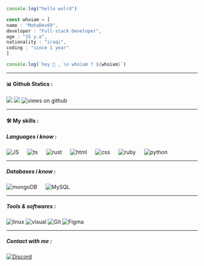 ```js
console.log("hello wolrd")
```
```js
const whoiam = [
name : "MohaDev69",
developer : "Full-stack Developer",
age : "15 y.o",
nationality : "iraqi",
coding : "since 1 year"
]

console.log(`hey 👋 , \n whoiam ? ${whoiam}`)
```
<hr />
<h4> 📊 Github Statics :</h4>
<p align="left">
<img src="https://github-readme-stats.vercel.app/api?username=MohaDev-69&show_icons=true&theme=tokyonight&count_private=true"/>
<img src="https://github-readme-stats.vercel.app/api/top-langs/?username=MohaDev-69&layout=compact&theme=tokyonight&count_private=true"/>
<img src="https://komarev.com/ghpvc/?username=MohaDev-69" alt="views on github" />
</p>

<hr />

<h4>🛠️ My skills :</h4>

<h5>Languages i know : </h5>
<p align="left">
    <img alt="JS" src="https://img.shields.io/badge/Javascript-f7e018?style=for-the-badge&logo=javascript&logoColor=white"/>
    &emsp;
    <img alt="ts" src="https://img.shields.io/badge/Typescript-2D79C7?style=for-the-badge&logo=typescript&logoColor=white"/>
    &emsp;
    <img alt="rust" src="https://img.shields.io/badge/Rust-696b70?style=for-the-badge&logo=rust&logoColor=000000"/>
    &emsp;
    <img alt="html" src="https://img.shields.io/badge/Html5-E54C21?style=for-the-badge&logo=html5&logoColor=white"/>
    &emsp;
    <img alt="css" src="https://img.shields.io/badge/Css3-214CE5?style=for-the-badge&logo=css3&logoColor=white"/>
    &emsp;
    <img alt="ruby" src="https://img.shields.io/badge/Ruby-B01401?style=for-the-badge&logo=ruby&logoColor=white"/>
    &emsp;
    <img alt="python" src="https://img.shields.io/badge/Python-3667e2?style=for-the-badge&logo=python&logoColor=white"/>
    </p>
    <hr />
    <h5> Databases i know :</h5>
    <p align="left">
    <img alt="mongoDB" src ="https://img.shields.io/badge/Mongodb-07AC4F?style=for-the-badge&logo=mongodb&logoColor=white"/>
    &emsp;
    <img alt="MySQL" src="https://img.shields.io/badge/MySQL-00618B?style=for-the-badge&logo=mysql&logoColor=white"/>
    </p>
    <hr />
    <h5> Tools & softwares :</h5>
    <p align="left">
    <img alt="linux" src="https://img.shields.io/badge/Linux-ffffff?style=for-the-badge&logo=linux&logoColor=black"/>
    <img alt="visual" src="https://img.shields.io/badge/Visual_Studio_Code-3d3d3d?style=for-the-badge&logo=visual%20studio%20code&logoColor=0078D4"/>
    <img alt="Git" src="https://img.shields.io/badge/Git-f34f29?style=for-the-badge&logo=Git&logoColor=white"/>
    <img alt="Figma" src="https://img.shields.io/badge/Figma-3d3d3d?style=for-the-badge&logo=Figma&logoColor=e04a34"/>
    </p>
    <hr />
    <h5> Contact with me :</h5>
    <p align="left">
    <a href="https://discordapp.com/users/667753369858736148"><img alt="Discord" src="https://img.shields.io/badge/Discord-7289d9?style=for-the-badge&logo=Discord&logoColor=ffffff"/></a>
    </p>
